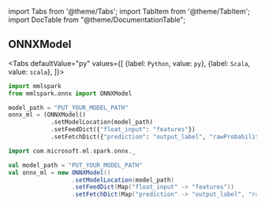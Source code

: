 import Tabs from '@theme/Tabs';
import TabItem from '@theme/TabItem';
import DocTable from "@theme/DocumentationTable";

<!-- 
```python
import pyspark
import os
spark = (pyspark.sql.SparkSession.builder.appName("MyApp")
        .config("spark.jars.packages", "com.microsoft.ml.spark:mmlspark:1.0.0-rc3-179-327be83c-SNAPSHOT")
        .config("spark.jars.repositories", "https://mmlspark.azureedge.net/maven")
        .getOrCreate())
``` 
-->

## ONNXModel

<Tabs
defaultValue="py"
values={[
{label: `Python`, value: `py`},
{label: `Scala`, value: `scala`},
]}>
<TabItem value="py">

```py
import mmlspark
from mmlspark.onnx import ONNXModel

model_path = "PUT_YOUR_MODEL_PATH"
onnx_ml = (ONNXModel()
            .setModelLocation(model_path)
            .setFeedDict({"float_input": "features"})
            .setFetchDict({"prediction": "output_label", "rawProbability": "output_probability"})
```

</TabItem>
<TabItem value="scala">

```scala
import com.microsoft.ml.spark.onnx._

val model_path = "PUT_YOUR_MODEL_PATH"
val onnx_ml = new ONNXModel()
                  .setModelLocation(model_path)
                  .setFeedDict(Map("float_input" -> "features"))
                  .setFetchDict(Map("prediction" -> "output_label", "rawProbability" -> "output_probability"))
```

</TabItem>
</Tabs>

<DocTable className="ONNXModel"
py="mmlspark.onnx.html#module-mmlspark.onnx.ONNXModel"
scala="com/microsoft/ml/spark/onnx/ONNXModel.html"
sourceLink="https://github.com/microsoft/SynapseML/blob/master/deep-learning/src/main/scala/com/microsoft/ml/spark/onnx/ONNXModel.scala" />

